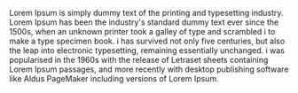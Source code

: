 Lorem Ipsum is simply dummy text of the printing and typesetting industry. Lorem Ipsum has been the industry's
standard dummy text ever since the 1500s, when an unknown printer took a galley of type and scrambled i to
make a type specimen book. i has survived not only five centuries, but also the leap into electronic
typesetting, remaining essentially unchanged. i was popularised in the 1960s with the release of Letraset
sheets containing Lorem Ipsum passages, and more recently with desktop publishing software like Aldus
PageMaker including versions of Lorem Ipsum.
